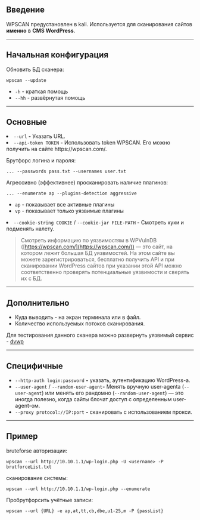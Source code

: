 ## Введение 
WPSCAN предустановлен в kali. Используется для сканирования сайтов **именно** в **CMS WordPress**.
***

## **Начальная конфигурация**

Обновить БД сканера:
```
wpscan --update
```
- `-h` - краткая помощь
- `--hh` - развёрнутая помощь

---

## **Основные**

<li><code>--url</code> <b>-</b> Указать URL. </li>
<li><code>--api-token TOKEN</code> <b>-</b> Использовать token WPSCAN. Его можно получить на сайте  <a>https://wpscan.com/</a>. </li>

Брутфорс логина и пароля:
``` 
... --passwords pass.txt --usernames user.txt
```
Агрессивно (эффективнее) просканировать наличие плагинов:
``` 
... --enumerate ap --plugins-detection aggressive
```
- `ap` - показывает все активные плагины
- `vp` - показывает только уязвимые плагины

<li><code>--cookie-string COOKIE</code> / <code>--cookie-jar FILE-PATH</code> <b>-</b> Смотреть куки и подменять налету. </li>

> Смотреть информацию по уязвимостям в WPVulnDB ([https://wpscan.com/](https://wpscan.com/)) — это сайт, на котором лежит большая БД уязвимостей. На этом сайте вы можете зарегистрироваться, бесплатно получить API и при сканировании WordPress сайтов при указании этой API можно соответственно проверять потенциальные уязвимости и сверять их с БД.

---

## **Дополнительно**

- Куда выводить - на экран терминала или в файл.
- Количество используемых потоков сканирования.

Для тестирования данного сканера можно развернуть уязвимый сервис - [dvwp](https://github.com/vavkamil/dvwp)

---

## **Специфичные**

- `--http-auth login:password` **-** указать, аутентификацию WordPress-а.
- `--user-agent` / `--random-user-agent`**-** Менять вручную user-agentа (`--user-agent`) или менять его рандомно (`--random-user-agent`) — это иногда полезно, когда сайты блочат доступ с определенным user-agent-ом.
- `--proxy protocol://IP:port` **-** сканировать с использованием прокси.

---

## **Пример**

bruteforse авторизации:
``` 
wpscan --url http://10.10.1.1/wp-login.php -U <username> -P brutforceList.txt
```
сканирование системы:
``` 
wpscan --url http://10.10.1.1/wp-login.php --enumerate
```
Пробрутфорсить учётные записи:
```
wpscan --url {URL} -e ap,at,tt,cb,dbe,u1-25,m -P {passList}
```